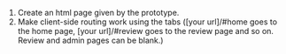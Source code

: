 1. Create an html page given by the prototype.
2. Make client-side routing work using the tabs ([your url]/#home goes to the home page, [your url]/#review goes to the review page and so on. Review and admin pages can be blank.)
